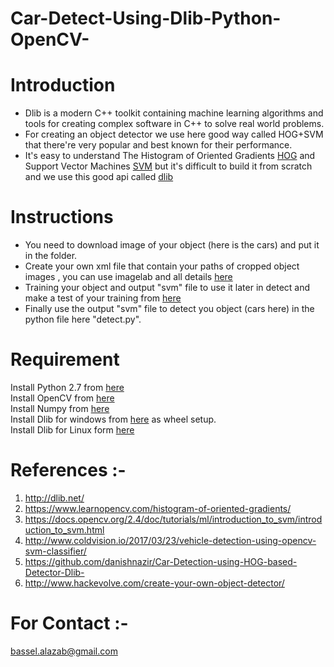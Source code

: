 # Car-Detect-Using-Dlib-Python-OpenCV-

# Introduction 
 * Dlib is a modern C++ toolkit containing machine learning algorithms and tools for creating complex software in C++ to solve real world problems. <br>
 * For creating an object detector we use here good way called HOG+SVM that there're very popular and best known for their  performance.
 * It's easy to understand The Histogram of Oriented Gradients [HOG](https://www.learnopencv.com/histogram-of-oriented-gradients/) and Support Vector Machines [SVM](https://docs.opencv.org/2.4/doc/tutorials/ml/introduction_to_svm/introduction_to_svm.html) but it's difficult to build it from scratch and we use this good api called [dlib](http://dlib.net/)

# Instructions 
 * You need to download image of your object (here is the cars) and put it in the folder.<br>
 * Create your own xml file that contain your paths of cropped object images , you can use imagelab and all details [here](https://github.com/davisking/dlib/tree/master/tools/imglab) <br>
 * Training your object and output "svm" file to use it later in detect and make a test of your training from [here](https://github.com/davisking/dlib/blob/master/python_examples/train_object_detector.py) <br>
 * Finally use the output "svm" file to detect you object (cars here) in the python  file here "detect.py". <br>
 
 # Requirement
   Install Python 2.7 from [here](https://www.python.org/download/releases/2.7/) <br>
   Install OpenCV from [here](http://opencvpython.blogspot.com/2012/05/install-opencv-in-windows-for-python.html) <br>
   Install Numpy from [here](https://pypi.org/project/numpy/) <br>
   Install Dlib for windows from [here](https://pypi.org/project/dlib/) as wheel setup. <br>
   Install Dlib for Linux form [here](https://www.pyimagesearch.com/2017/03/27/how-to-install-dlib/) <br>
  
# References :- 
 1. http://dlib.net/
 2. https://www.learnopencv.com/histogram-of-oriented-gradients/
 3. https://docs.opencv.org/2.4/doc/tutorials/ml/introduction_to_svm/introduction_to_svm.html
 4. http://www.coldvision.io/2017/03/23/vehicle-detection-using-opencv-svm-classifier/
 5. https://github.com/danishnazir/Car-Detection-using-HOG-based-Detector-Dlib-
 6. http://www.hackevolve.com/create-your-own-object-detector/
 
 # For Contact :- 
 bassel.alazab@gmail.com
